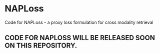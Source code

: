 # NAPLoss
Code for NAPLoss - a proxy loss formulation for cross modality retrieval

## CODE FOR NAPLOSS WILL BE RELEASED SOON ON THIS REPOSITORY.
